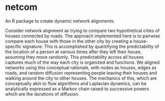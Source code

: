 # netcom
An R package to create dynamic network alignments.

Consider network alignment as trying to compare two hypothetical cities of houses connected by roads. The approach implemented here is to pairwise compare each house with those in the other city by creating a house-specific signature. This is accomplished by quantifying the predictability of the location of a person at various times after they left their house, assuming they move randomly. This predictability across all houses captures much of the way each city is organized and functions. We aligned networks using this conceptual rationale, with nodes as houses, edges as roads, and random diffusion representing people leaving their houses and walking around the city to other houses. The mechanics of this, which are conceptually akin to flow algorithms and Laplacian dynamics, can be analytically expressed as a Markov chain raised to successive powers which are the durations of diffusion.
